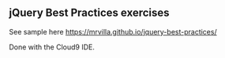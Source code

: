 
## jQuery Best Practices exercises

See sample here https://mrvilla.github.io/jquery-best-practices/ 

Done with the Cloud9 IDE.